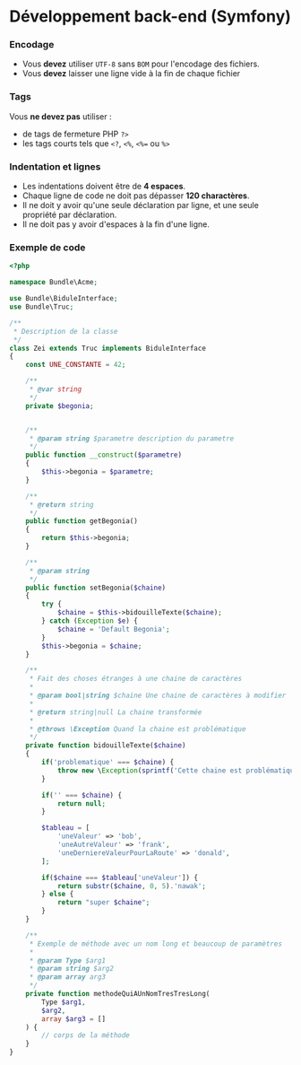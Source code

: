# Développement back-end (Symfony)

### Encodage
- Vous **devez** utiliser `UTF-8` sans `BOM` pour l'encodage des fichiers.
- Vous **devez** laisser une ligne vide à la fin de chaque fichier

### Tags
Vous **ne devez pas** utiliser :
- de tags de fermeture PHP `?>`
- les tags courts tels que `<?`, `<%`, `<%=` ou `%>`

### Indentation et lignes
- Les indentations doivent être de **4 espaces**.
- Chaque ligne de code ne doit pas dépasser **120 charactères**.
- Il ne doit y avoir qu'une seule déclaration par ligne, et une seule propriété par déclaration.
- Il ne doit pas y avoir d'espaces à la fin d'une ligne.

### Exemple de code
```php
<?php

namespace Bundle\Acme;

use Bundle\BiduleInterface;
use Bundle\Truc;

/**
 * Description de la classe
 */
class Zei extends Truc implements BiduleInterface
{
    const UNE_CONSTANTE = 42;

    /**
     * @var string
     */
    private $begonia;


    /**
     * @param string $parametre description du parametre
     */
    public function __construct($parametre)
    {
        $this->begonia = $parametre;
    }

    /**
     * @return string
     */
    public function getBegonia()
    {
        return $this->begonia;
    }

    /**
     * @param string
     */
    public function setBegonia($chaine)
    {
        try {
            $chaine = $this->bidouilleTexte($chaine);
        } catch (Exception $e) {
            $chaine = 'Default Begonia';
        }
        $this->begonia = $chaine;
    }

    /**
     * Fait des choses étranges à une chaine de caractères
     *
     * @param bool|string $chaine Une chaine de caractères à modifier
     *
     * @return string|null La chaine transformée
     *
     * @throws \Exception Quand la chaine est problématique
     */
    private function bidouilleTexte($chaine)
    {
        if('problematique' === $chaine) {
            throw new \Exception(sprintf('Cette chaine est problématique'));
        }

        if('' === $chaine) {
            return null;
        }

        $tableau = [
            'uneValeur' => 'bob',
            'uneAutreValeur' => 'frank',
            'uneDerniereValeurPourLaRoute' => 'donald',
        ];

        if($chaine === $tableau['uneValeur']) {
            return substr($chaine, 0, 5).'nawak';
        } else {
            return "super $chaine";
        }
    }

    /**
     * Exemple de méthode avec un nom long et beaucoup de paramètres
     *
     * @param Type $arg1
     * @param string $arg2
     * @param array arg3
     */
    private function methodeQuiAUnNomTresTresLong(
        Type $arg1,
        $arg2,
        array $arg3 = []
    ) {
        // corps de la méthode
    }
}
```

